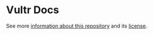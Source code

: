 # Vultr Docs

See more [information about this repository](https://vultr.github.io/vultr-docs/) and its [license](https://vultr.github.io/vultr-docs/license/).
